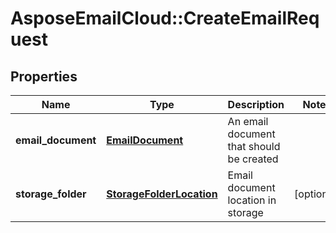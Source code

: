 # AsposeEmailCloud::CreateEmailRequest

## Properties
Name | Type | Description | Notes
------------ | ------------- | ------------- | -------------
**email_document** | [**EmailDocument**](EmailDocument.md) | An email document that should be created | 
**storage_folder** | [**StorageFolderLocation**](StorageFolderLocation.md) | Email document location in storage | [optional] 


